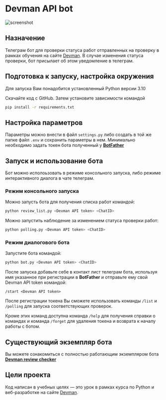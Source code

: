# Devman API bot

![screenshot](https://dvmn.org/media/lessons/cYwOt-Mx3ZY.jpg)

## Назначение

Телеграм бот для проверки статуса работ отправленных на проверку в рамках обучения на сайте  [Devman](https://dvmn.org). В случае изменения статуса проверки, бот присылает об этом уведомление в телеграм.

## Подготовка к запуску, настройка окружения

Для запуска Вам понадобится установленный Python версии 3.10

Скачайте код с GitHub. Затем установите зависимости командой

```sh
pip install -r requirements.txt
```

## Настройка параметров

Параметры можно внести в файл `settings.py` либо создать в той же папке файл `.env` и сохранить параметры в нем. Минимально необходимо задать токен бота полученный у [**BotFather**](https://telegram.me/BotFather)

## Запуск и использование бота

Бот можно исполоьзовать в режиме консольного запуска, либо режиме интерактивного диалога в чате телеграм.

### Режим консольного запуска

Можно запусть бота для получения списка работ командой:

```sh
python review_list.py <Devman API token> <ChatID>
```

Можно запустить наблюдение за изменением статуса проверки работ:

```sh
python polling.py <Devman API token> <ChatID>
```

### Режим диалогового бота

Запустите бота командой:

```sh
python bot.py <Devman API token> <ChatID>
```

После запуска добавьте себе в контакт лист телеграм бота, используя имя указанное при регистрации в **BotFather** и отправьте ему свой Devman API token командой:

`/start <Devman API token>`

После регистрации токена Вы сможете использовать команды `/list` и `/polling` для запуска соответствующих проверок.

Кроме этих команд доступна команда `/help` для получения справки о командах и команда `/forget` для удаления токена и возврата к началу работы с ботом.

## Существующий экземпляр бота

Вы можете ознакомиться с полностью работающим экземпляром бота [**Devman review checker**](https://telegram.me/dvmnAPIbot)

## Цели проекта

Код написан в учебных целях — это урок в рамках курса по Python и веб-разработке на сайте [Devman](https://dvmn.org).
